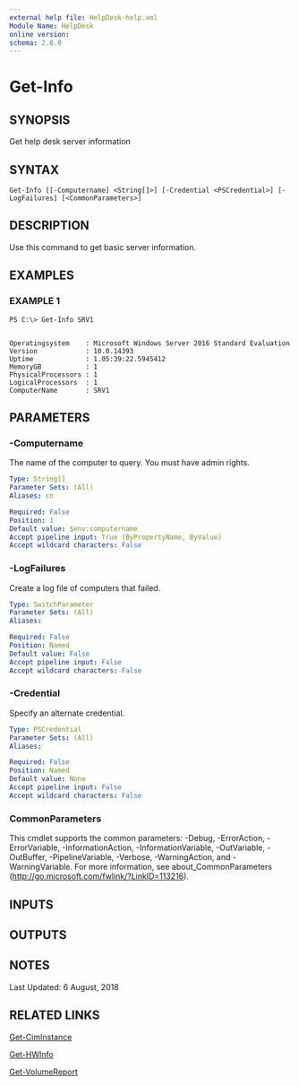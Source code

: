 ```yaml
---
external help file: HelpDesk-help.xml
Module Name: HelpDesk
online version:
schema: 2.0.0
---
```


# Get-Info

## SYNOPSIS
Get help desk server information

## SYNTAX

```
Get-Info [[-Computername] <String[]>] [-Credential <PSCredential>] [-LogFailures] [<CommonParameters>]
```

## DESCRIPTION
Use this command to get basic server information.

## EXAMPLES

### EXAMPLE 1
```
PS C:\> Get-Info SRV1


Operatingsystem    : Microsoft Windows Server 2016 Standard Evaluation
Version            : 10.0.14393
Uptime             : 1.05:39:22.5945412
MemoryGB           : 1
PhysicalProcessors : 1
LogicalProcessors  : 1
ComputerName       : SRV1
```

## PARAMETERS

### -Computername
The name of the computer to query.
You must have admin rights.

```yaml
Type: String[]
Parameter Sets: (All)
Aliases: cn

Required: False
Position: 1
Default value: $env:computername
Accept pipeline input: True (ByPropertyName, ByValue)
Accept wildcard characters: False
```

### -LogFailures
Create a log file of computers that failed.

```yaml
Type: SwitchParameter
Parameter Sets: (All)
Aliases:

Required: False
Position: Named
Default value: False
Accept pipeline input: False
Accept wildcard characters: False
```

### -Credential
Specify an alternate credential.

```yaml
Type: PSCredential
Parameter Sets: (All)
Aliases:

Required: False
Position: Named
Default value: None
Accept pipeline input: False
Accept wildcard characters: False
```

### CommonParameters
This cmdlet supports the common parameters: -Debug, -ErrorAction, -ErrorVariable, -InformationAction, -InformationVariable, -OutVariable, -OutBuffer, -PipelineVariable, -Verbose, -WarningAction, and -WarningVariable.
For more information, see about_CommonParameters (http://go.microsoft.com/fwlink/?LinkID=113216).

## INPUTS

## OUTPUTS

## NOTES
Last Updated: 6 August, 2018

## RELATED LINKS

[Get-CimInstance]()

[Get-HWInfo]()

[Get-VolumeReport]()

